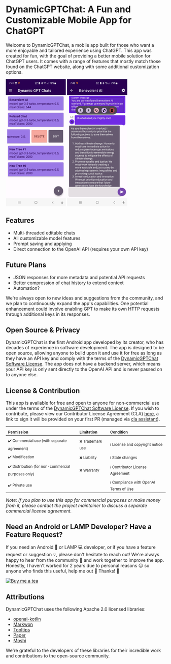 DynamicGPTChat: A Fun and Customizable Mobile App for ChatGPT
=============================================================

Welcome to DynamicGPTChat, a mobile app built for those who want a more enjoyable and tailored experience using ChatGPT. This app was created for fun, with the goal of providing a better mobile solution for ChatGPT users. It comes with a range of features that mostly match those found on the ChatGPT website, along with some additional customization options.

<p float="left">
    <img src="./images/app_chats_list.jpg" alt="Chats" height="400"/>
    <img src="./images/app_messages_list.jpg" alt="Messages" height="400"/>
</p>

Features
-----------------------
*   Multi-threaded editable chats
*   All customizable model features
*   Prompt saving and applying
*   Direct connection to the OpenAI API (requires your own API key)


Future Plans
-----------------------

*   JSON responses for more metadata and potential API requests
*   Better compression of chat history to extend context
*   Automation?

We're always open to new ideas and suggestions from the community, and we plan to continuously expand the app's capabilities. One potential enhancement could involve enabling GPT to make its own HTTP requests through additional keys in its responses.


Open Source & Privacy
---------------------

DynamicGPTChat is the first Android app developed by its creator, who has decades of experience in software development. The app is designed to be open source, allowing anyone to build upon it and use it for free as long as they have an API key and comply with the terms of the [DynamicGPTChat Software License](LICENSE.txt). The app does not have a backend server, which means your API key is only sent directly to the OpenAI API and is never passed on to anyone else.


License & Contribution
----------------------

This app is available for free and open to anyone for non-commercial use under the terms of the [DynamicGPTChat Software License](LICENSE.txt). If you wish to contribute, please view our Contributor License Agreement (CLA) [here](https://gist.github.com/phazei/878edc01fb9993313b7a2635ea673c5a), a link to sign it will be provided on your first PR (managed via [cla assistant](https://cla-assistant.io/)).



| <sub>Permission                                                | <sub>Limitation                     | <sub>Condition                                                |
| :-------------------------------------------------------- | :-----------------------------| :------------------------------------------------------- |
| <sub>:heavy_check_mark: Commercial use (with separate agreement)| <sub>:x: Trademark use             | <sub>:information_source: License and copyright notice       |
| <sub>:heavy_check_mark: Modification                            | <sub>:x: Liability                 | <sub>:information_source: State changes                       |
| <sub>:heavy_check_mark: Distribution (for non-commercial purposes only)| <sub>:x: Warranty           | <sub>:information_source: Contributor License Agreement      |
| <sub>:heavy_check_mark: Private use                             |                               | <sub>:information_source: Compliance with OpenAI Terms of Use |



_Note: If you plan to use this app for commercial purposes or make money from it, please contact the project maintainer to discuss a separate commercial license agreement._



Need an Android or LAMP Developer? Have a Feature Request?
----------------------------------------------------------

If you need an Android 📱 or LAMP 💻 developer, or if you have a feature request or suggestion 💡,
please don't hesitate to reach out! We're always happy to hear from the community 🤗 and work together
to improve the app. Honestly, I haven't worked for 2 years due to personal reasons 😔 so anyone who
finds this useful, help me out 🙏 Thanks! 🎉

[![Buy me a tea](https://img.buymeacoffee.com/button-api/?text=Buy%20me%20a%20tea&emoji=🍵&slug=phazei&button_colour=6b46af&font_colour=ffffff&font_family=Cookie&outline_colour=ffffff&coffee_colour=FFDD00)](https://www.buymeacoffee.com/phazei)



Attributions
------------

DynamicGPTChat uses the following Apache 2.0 licensed libraries:

*   [openai-kotlin](https://github.com/aallam/openai-kotlin)
*   [Markwon](https://github.com/noties/Markwon)
*   [Tooltips](https://github.com/tomergoldst/tooltips)
*   [Paper](https://github.com/pilgr/Paper)
*   [Moshi](https://github.com/square/moshi)

<!-- TBD
This app also uses the following MIT licensed libraries:

*   \[Library Name\](Library URL)
-->

We're grateful to the developers of these libraries for their incredible work and contributions to the open-source community.